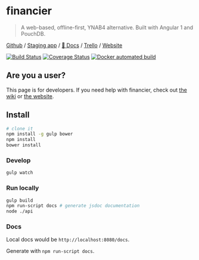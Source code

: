 # financier

 > A web-based, offline-first, YNAB4 alternative. Built with Angular 1 and PouchDB.

[Github](https://github.com/aeharding/financier) / [Staging app](https://staging.financier.io) / [📗 Docs](https://staging.financier.io/docs) / [Trello](https://trello.com/b/bXcFuXrm) / [Website](https://financier.io)

[![Build Status](https://travis-ci.org/aeharding/financier.svg?branch=master)](https://travis-ci.org/aeharding/financier)
[![Coverage Status](https://coveralls.io/repos/github/aeharding/financier/badge.svg?branch=master)](https://coveralls.io/github/aeharding/financier?branch=master)
[![Docker automated build](https://img.shields.io/badge/docker-aeharding/financier-blue.svg)](https://hub.docker.com/r/aeharding/financier/)

## Are you a user?

This page is for developers. If you need help with financier, check out [the wiki](https://github.com/aeharding/financier/wiki) or [the website](https://financier.io).

## Install

```sh
# clone it
npm install -g gulp bower
npm install
bower install
```

### Develop

```sh
gulp watch
```

### Run locally

```sh
gulp build
npm run-script docs # generate jsdoc documentation
node ./api
```

### Docs

Local docs would be `http://localhost:8080/docs`.

Generate with `npm run-script docs`.
